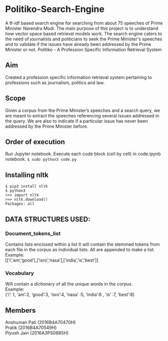 # Politiko-Search-Engine
 A tf-idf based search engine for searching from about 75 speeches of Prime Minister Narendra Modi. The main purpose of this project is to understand how vector space based retrieval models work. The search engine caters to the need of journalists and politicians to seek the Prime Minister's speeches and to validate if the issues have already been addressed by the Prime Minister or not.
 Politiko - A Profession Specific Information Retrieval System

## Aim 
Created a profession specific information retrieval system pertaining to professions such as journalism, politics and law.

## Scope
Given a corpus from the Prime Minister’s speeches and a search query, we are meant to extract the speeches referencing several issues addressed in the query. We are also to indicate if a particular issue has never been addressed by the Prime Minister before.

## Order of execution
Run Jupyter notebook. 
Execute each code block (cell by cell) in code.ipynb notebook.
``$ sudo python3 code.py``

## Installing nltk
``$ pip3 install nltk``<br/>
``$ python3``<br/>
``>>> import nltk``<br/>
``>>> nltk.download()``<br/>
	``Packages: all``<br/>

## DATA STRUCTURES USED:
### Document_tokens_list
Contains lists enclosed within a list It will contain the stemmed tokens from each file in the corpus as individual lists. All are appended to make a list.<br/> 
Example:<br/>
[[‘i’,’am’,’good’],[‘isro’,’nasa’],[‘india’,’is’,’best’]]
### Vocabulary
Will contain a dictionary of all the unique words in the corpus.<br/> 
Example:<br/>
{‘i’: 1, ‘am’:2, ‘good’:3, ‘isro’:4, ‘nasa’ :5, ‘india’:6 , ‘is’ :7, ‘best’:8]

## Members
Anshuman Pati (2016B4A70470H)<br/>
Pratik (2016B4A70549H)<br/>
Piyush Jain (2016A3PS0885H)<br/>


 



